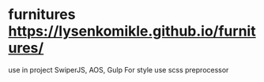 # furnitures https://lysenkomikle.github.io/furnitures/
use in project SwiperJS, AOS, Gulp
For style use scss preprocessor 
